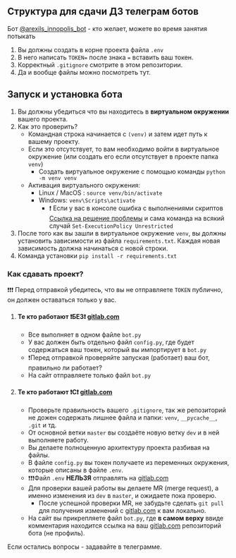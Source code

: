 ## Структура для сдачи ДЗ телеграм ботов

Бот [@arexils_innopolis_bot](https://t.me/arexils_innopolis_bot) - кто желает, можете во время занятия потыкать

1. Вы должны создать в корне проекта файла `.env`
2. В него написать `TOKEN=` после знака `=` вставить ваш токен.
3. Корректный `.gitignore` смотрите в этом репозитории.
4. Да и вообще файлы можно посмотреть тут.

## Запуск и установка бота

1. Вы должны убедиться что вы находитесь в **виртуальном окружении** вашего проекта.
2. Как это проверить?
    * Командная строка начинается с `(venv)` и затем идет путь к вашему проекту.
    * Если это отсутствует, то вам необходимо войти в виртуальное окружение (или создать его если отсутствует в проекте папка `venv`)
        * Создать виртуальное окружение с помощью команды `python -m venv venv`
    * Активация виртуального окружения:
        * Linux / MacOS : `source venv/bin/activate`
        * Windows: `venv\Scripts\activate`
            * ❗ Если у вас в консоле ошибка с выполнениями скриптов [Ссылка на решение проблемы](https://ru.stackoverflow.com/a/1041525) и сама команда на всякий случай `Set-ExecutionPolicy Unrestricted`
3. После того как вы зашли в виртуальное окружение `venv`, вы должны установить зависимости из файла `requirements.txt`. Каждая новая зависимость должна начинаться с новой строки.
4. Команда установки `pip install -r requirements.txt`

### Как сдавать проект?

❗❗❗ Перед отправкой убедитесь, что вы не отправляете `TOKEN` публично, он должен оставаться только у вас.

1. #### Те кто работают ❗БЕЗ❗ [gitlab.com](https://gitlab.com/)
    + Все выполняет в одном файле `bot.py`
    + У вас должен быть отдельно файл `config.py`, где будет содержаться ваш токен, который вы импортирует в `bot.py`
    + ❗Перед отправкой проверяйте запуская (работает) ваш бот, правильно ли работает?
    + На сайт отправляете только файл `bot.py`

2. #### Те кто работают ❗С❗ [gitlab.com](https://gitlab.com/)
    + Проверьте правильность вашего `.gitignore`, так же репозиторий не дожен содержать лишнее файла и папки: `venv`, `__pycache__`, `.git` и тд.
    + От основной ветки `master` вы создаёте новую ветку `dev` и в ней выполняете работу.
    + Вы делаете полноценную архитектуру проекта разбивая на файлы.
    + В файле `config.py` вы токен получаете из переменных окружения, которые описаны в файле `.env`.
    + ❗❗❗Файл `.env` **НЕЛЬЗЯ** отправлять на [gitlab.com](https://gitlab.com/)
    + Для проверки вашей работы вы делаете MR (merge request), а именно изменения из `dev` в `master`, и ожидаете пока проверю.
        + После успешной проверки MR, не забудьте сделать `git pull` для получения изменений с [gitlab.com](https://gitlab.com/) к вам локально.
    + На сайт вы прикрепляете файл `bot.py`, где **в самом верху** ввиде комментария находится ссылка на ваш [gitlab.com](https://gitlab.com/) репозиторий бота (не профиль).

Если остались вопросы - задавайте в телеграмме.